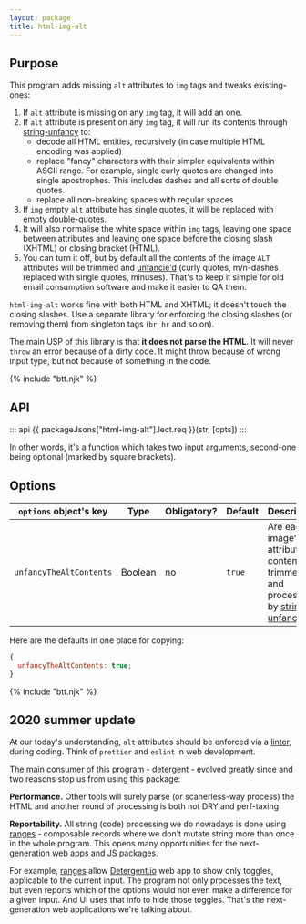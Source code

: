 ```yaml
---
layout: package
title: html-img-alt
---
```


## Purpose

This program adds missing `alt` attributes to `img` tags and tweaks existing-ones:

1. If `alt` attribute is missing on any `img` tag, it will add an one.
2. If `alt` attribute is present on any `img` tag, it will run its contents through [string-unfancy](/os/string-unfancy/) to:
   - decode all HTML entities, recursively (in case multiple HTML encoding was applied)
   - replace "fancy" characters with their simpler equivalents within ASCII range. For example, single curly quotes are changed into single apostrophes. This includes dashes and all sorts of double quotes.
   - replace all non-breaking spaces with regular spaces
3. If `img` empty `alt` attribute has single quotes, it will be replaced with empty double-quotes.
4. It will also normalise the white space within `img` tags, leaving one space between attributes and leaving one space before the closing slash (XHTML) or closing bracket (HTML).
5. You can turn it off, but by default all the contents of the image `ALT` attributes will be trimmed and [unfancie'd](/os/string-unfancy/) (curly quotes, m/n-dashes replaced with single quotes, minuses). That's to keep it simple for old email consumption software and make it easier to QA them.

`html-img-alt` works fine with both HTML and XHTML; it doesn't touch the closing slashes. Use a separate library for enforcing the closing slashes (or removing them) from singleton tags (`br`, `hr` and so on).

The main USP of this library is that **it does not parse the HTML**. It will never `throw` an error because of a dirty code. It might throw because of wrong input type, but not because of something in the code.

{% include "btt.njk" %}

## API

::: api
{{ packageJsons["html-img-alt"].lect.req }}(str, [opts])
:::

In other words, it's a function which takes two input arguments, second-one being optional (marked by square brackets).

## Options

| `options` object's key  | Type    | Obligatory? | Default | Description                                                                                                                                                 |
| ----------------------- | ------- | ----------- | ------- | ----------------------------------------------------------------------------------------------------------------------------------------------------------- |
| `unfancyTheAltContents` | Boolean | no          | `true`  | Are each image's `alt` attributes contents trimmed and processed by [string-unfancy](/os/string-unfancy/) |

Here are the defaults in one place for copying:

```js
{
  unfancyTheAltContents: true;
}
```

{% include "btt.njk" %}

## 2020 summer update

At our today's understanding, `alt` attributes should be enforced via a [linter](/os/emlint/), during coding. Think of `prettier` and `eslint` in web development.

The main consumer of this program - [detergent](/os/detergent/) - evolved greatly since and two reasons stop us from using this package:

**Performance.** Other tools will surely parse (or scanerless-way process) the HTML and another round of processing is both not DRY and perf-taxing

**Reportability.** All string (code) processing we do nowadays is done using [ranges](/ranges/) - composable records where we don't mutate string more than once in the whole program. This opens many opportunities for the next-generation web apps and JS packages.

For example, [ranges](/ranges/) allow [Detergent.io](https://detergent.io) web app to show only toggles, applicable to the current input. The program not only processes the text, but even reports which of the options would not even make a difference for a given input. And UI uses that info to hide those toggles. That's the next-generation web applications we're talking about.
